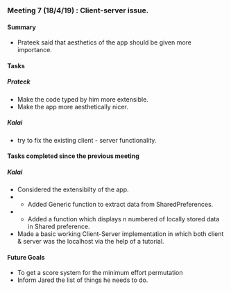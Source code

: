 ### Meeting 7 (18/4/19) : Client-server issue.

#### Summary 
- Prateek said that aesthetics of the app should be given more importance.

#### Tasks
##### Prateek
- Make the code typed by him more extensible.
- Make the app more aesthetically nicer.
##### Kalai
- try to fix the existing client - server functionality.

#### Tasks completed since the previous meeting
##### Kalai
- Considered the extensibilty of the app.
- - Added Generic function to extract data from SharedPreferences.
- - Added a function which displays n numbered of locally stored data in Shared preference.
- Made a basic working Client-Server implementation in which both client & server was the localhost via the help of a tutorial.

#### Future Goals
- To get a score system for the minimum effort permutation
- Inform Jared the list of things he needs to do.